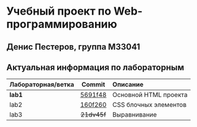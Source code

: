 # Учебный проект по Web-программированию
## Денис Пестеров, группа M33041

## Актуальная информация по лабораторным
| **Лабораторная/ветка**  | **Commit**                                                                                            | **Описание**                |
|:----------------------- |:-----------------------------------------------------------------------------------------------------:|:--------------------------- |
| **lab1**                | [5691f48](https://github.com/Ppppppe/hoopersbase/commit/5691f48d51336bf549f82f56d981ba668a9402ba)     | Основной HTML проекта       |
| lab2                    | [160f260](https://github.com/Ppppppe/hoopersbase/commit/160f2607f64dc72ba41c8dd1e50e94b5be0230e1)     | CSS блочных элементов       |
| lab3                    | ~~21dv45f~~                                                                                           | Выравнивание                |
